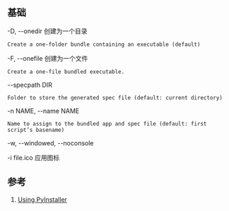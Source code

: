 ## 基础

-D, --onedir 创建为一个目录

    Create a one-folder bundle containing an executable (default)

-F, --onefile 创建为一个文件

    Create a one-file bundled executable.

--specpath DIR

    Folder to store the generated spec file (default: current directory)

-n NAME, --name NAME

    Name to assign to the bundled app and spec file (default: first script’s basename)

 -w, --windowed, --noconsole

 -i file.ico 应用图标
## 参考
1. [Using PyInstaller](https://pyinstaller.org/en/stable/usage.html)